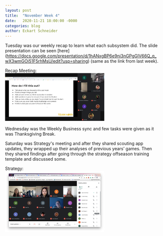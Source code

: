 ```yaml
---
layout: post
title:  "November Week 4"
date:   2020-11-21 18:00:00 -0000
categories: blog
author: Eckart Schneider
---
```

Tuesday was our weekly recap to learn what each subsystem did. The slide presentation can be seen [here] (https://docs.google.com/presentation/d/1hANxgBP6e9ni3nGPgGlV66Q_q_wX3wmGOi51F5rhMsU/edit?usp=sharing) (same as the link from last week).

Recap Meeting: \
<img src="/img/blog/2020-11-28/november24all.png" width="325"/>

Wednesday was the Weekly Business sync and few tasks were given as it was Thanksgiving Break.

Saturday was Strategy's meeting and after they shared scouting app updates, they wrapped up their analyses of previous years’ games. Then they shared findings after going through the strategy offseason training template and discussed some.

Strategy: \
<img src="/img/blog/2020-11-28/november28strategy.png" width="325"/>